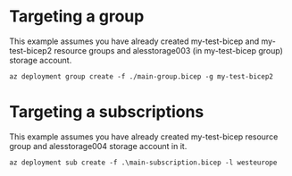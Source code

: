 # Targeting a group

This example assumes you have already created my-test-bicep and my-test-bicep2 resource groups and alesstorage003 (in my-test-bicep group) storage account.

```
az deployment group create -f ./main-group.bicep -g my-test-bicep2
```

# Targeting a subscriptions

This example assumes you have already created my-test-bicep resource group and alesstorage004 storage account in it.


```
az deployment sub create -f .\main-subscription.bicep -l westeurope
```